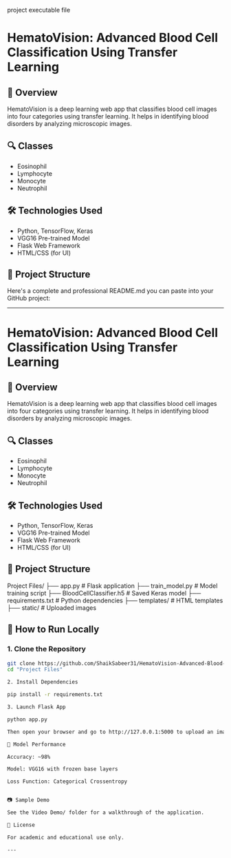 project executable file

# HematoVision: Advanced Blood Cell Classification Using Transfer Learning

## 🧠 Overview
HematoVision is a deep learning web app that classifies blood cell images into four categories using transfer learning. It helps in identifying blood disorders by analyzing microscopic images.

## 🔍 Classes
- Eosinophil
- Lymphocyte
- Monocyte
- Neutrophil

## 🛠️ Technologies Used
- Python, TensorFlow, Keras
- VGG16 Pre-trained Model
- Flask Web Framework
- HTML/CSS (for UI)

## 📁 Project Structure
Here's a complete and professional README.md you can paste into your GitHub project:


---

# HematoVision: Advanced Blood Cell Classification Using Transfer Learning

## 🧠 Overview
HematoVision is a deep learning web app that classifies blood cell images into four categories using transfer learning. It helps in identifying blood disorders by analyzing microscopic images.

## 🔍 Classes
- Eosinophil
- Lymphocyte
- Monocyte
- Neutrophil

## 🛠️ Technologies Used
- Python, TensorFlow, Keras
- VGG16 Pre-trained Model
- Flask Web Framework
- HTML/CSS (for UI)

## 📁 Project Structure

Project Files/ ├── app.py                  # Flask application ├── train_model.py          # Model training script ├── BloodCellClassifier.h5  # Saved Keras model ├── requirements.txt        # Python dependencies ├── templates/              # HTML templates ├── static/                 # Uploaded images

## 🚀 How to Run Locally

### 1. Clone the Repository
```bash
git clone https://github.com/ShaikSabeer31/HematoVision-Advanced-Blood-Cell-Classification-Using-Transfer-Learning.git
cd "Project Files"

2. Install Dependencies

pip install -r requirements.txt

3. Launch Flask App

python app.py

Then open your browser and go to http://127.0.0.1:5000 to upload an image and view predictions.

🧪 Model Performance

Accuracy: ~98%

Model: VGG16 with frozen base layers

Loss Function: Categorical Crossentropy


📷 Sample Demo

See the Video Demo/ folder for a walkthrough of the application.

📄 License

For academic and educational use only.

---

